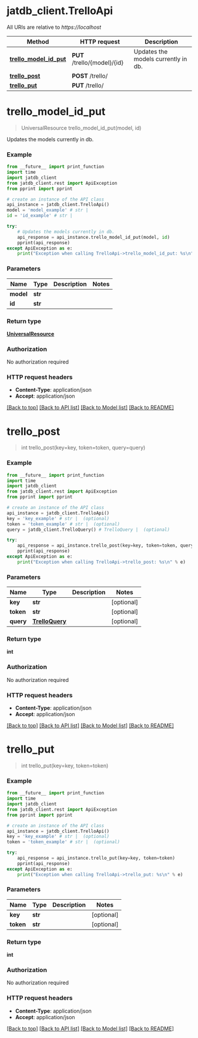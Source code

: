 # jatdb_client.TrelloApi

All URIs are relative to *https://localhost*

Method | HTTP request | Description
------------- | ------------- | -------------
[**trello_model_id_put**](TrelloApi.md#trello_model_id_put) | **PUT** /trello/{model}/{id} | Updates the models currently in db.
[**trello_post**](TrelloApi.md#trello_post) | **POST** /trello/ | 
[**trello_put**](TrelloApi.md#trello_put) | **PUT** /trello/ | 


# **trello_model_id_put**
> UniversalResource trello_model_id_put(model, id)

Updates the models currently in db.

### Example
```python
from __future__ import print_function
import time
import jatdb_client
from jatdb_client.rest import ApiException
from pprint import pprint

# create an instance of the API class
api_instance = jatdb_client.TrelloApi()
model = 'model_example' # str | 
id = 'id_example' # str | 

try:
    # Updates the models currently in db.
    api_response = api_instance.trello_model_id_put(model, id)
    pprint(api_response)
except ApiException as e:
    print("Exception when calling TrelloApi->trello_model_id_put: %s\n" % e)
```

### Parameters

Name | Type | Description  | Notes
------------- | ------------- | ------------- | -------------
 **model** | **str**|  | 
 **id** | **str**|  | 

### Return type

[**UniversalResource**](UniversalResource.md)

### Authorization

No authorization required

### HTTP request headers

 - **Content-Type**: application/json
 - **Accept**: application/json

[[Back to top]](#) [[Back to API list]](../README.md#documentation-for-api-endpoints) [[Back to Model list]](../README.md#documentation-for-models) [[Back to README]](../README.md)

# **trello_post**
> int trello_post(key=key, token=token, query=query)



### Example
```python
from __future__ import print_function
import time
import jatdb_client
from jatdb_client.rest import ApiException
from pprint import pprint

# create an instance of the API class
api_instance = jatdb_client.TrelloApi()
key = 'key_example' # str |  (optional)
token = 'token_example' # str |  (optional)
query = jatdb_client.TrelloQuery() # TrelloQuery |  (optional)

try:
    api_response = api_instance.trello_post(key=key, token=token, query=query)
    pprint(api_response)
except ApiException as e:
    print("Exception when calling TrelloApi->trello_post: %s\n" % e)
```

### Parameters

Name | Type | Description  | Notes
------------- | ------------- | ------------- | -------------
 **key** | **str**|  | [optional] 
 **token** | **str**|  | [optional] 
 **query** | [**TrelloQuery**](TrelloQuery.md)|  | [optional] 

### Return type

**int**

### Authorization

No authorization required

### HTTP request headers

 - **Content-Type**: application/json
 - **Accept**: application/json

[[Back to top]](#) [[Back to API list]](../README.md#documentation-for-api-endpoints) [[Back to Model list]](../README.md#documentation-for-models) [[Back to README]](../README.md)

# **trello_put**
> int trello_put(key=key, token=token)



### Example
```python
from __future__ import print_function
import time
import jatdb_client
from jatdb_client.rest import ApiException
from pprint import pprint

# create an instance of the API class
api_instance = jatdb_client.TrelloApi()
key = 'key_example' # str |  (optional)
token = 'token_example' # str |  (optional)

try:
    api_response = api_instance.trello_put(key=key, token=token)
    pprint(api_response)
except ApiException as e:
    print("Exception when calling TrelloApi->trello_put: %s\n" % e)
```

### Parameters

Name | Type | Description  | Notes
------------- | ------------- | ------------- | -------------
 **key** | **str**|  | [optional] 
 **token** | **str**|  | [optional] 

### Return type

**int**

### Authorization

No authorization required

### HTTP request headers

 - **Content-Type**: application/json
 - **Accept**: application/json

[[Back to top]](#) [[Back to API list]](../README.md#documentation-for-api-endpoints) [[Back to Model list]](../README.md#documentation-for-models) [[Back to README]](../README.md)

